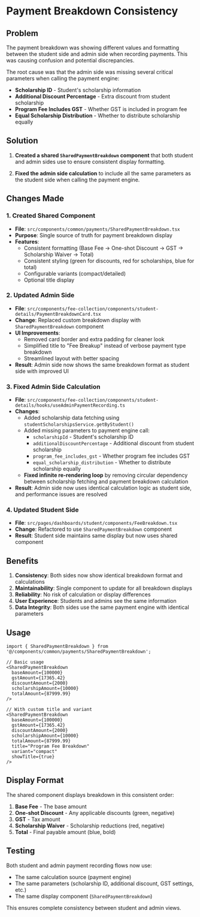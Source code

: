 # Payment Breakdown Consistency

## Problem

The payment breakdown was showing different values and formatting between the student side and admin side when recording payments. This was causing confusion and potential discrepancies.

The root cause was that the admin side was missing several critical parameters when calling the payment engine:

- **Scholarship ID** - Student's scholarship information
- **Additional Discount Percentage** - Extra discount from student scholarship
- **Program Fee Includes GST** - Whether GST is included in program fee
- **Equal Scholarship Distribution** - Whether to distribute scholarship equally

## Solution

1. **Created a shared `SharedPaymentBreakdown` component** that both student and admin sides use to ensure consistent display formatting.

2. **Fixed the admin side calculation** to include all the same parameters as the student side when calling the payment engine.

## Changes Made

### 1. Created Shared Component

- **File**: `src/components/common/payments/SharedPaymentBreakdown.tsx`
- **Purpose**: Single source of truth for payment breakdown display
- **Features**:
  - Consistent formatting (Base Fee → One-shot Discount → GST → Scholarship Waiver → Total)
  - Consistent styling (green for discounts, red for scholarships, blue for total)
  - Configurable variants (compact/detailed)
  - Optional title display

### 2. Updated Admin Side

- **File**: `src/components/fee-collection/components/student-details/PaymentBreakdownCard.tsx`
- **Change**: Replaced custom breakdown display with `SharedPaymentBreakdown` component
- **UI Improvements**:
  - Removed card border and extra padding for cleaner look
  - Simplified title to "Fee Breakup" instead of verbose payment type breakdown
  - Streamlined layout with better spacing
- **Result**: Admin side now shows the same breakdown format as student side with improved UI

### 3. Fixed Admin Side Calculation

- **File**: `src/components/fee-collection/components/student-details/hooks/useAdminPaymentRecording.ts`
- **Changes**:
  - Added scholarship data fetching using `studentScholarshipsService.getByStudent()`
  - Added missing parameters to payment engine call:
    - `scholarshipId` - Student's scholarship ID
    - `additionalDiscountPercentage` - Additional discount from student scholarship
    - `program_fee_includes_gst` - Whether program fee includes GST
    - `equal_scholarship_distribution` - Whether to distribute scholarship equally
  - **Fixed infinite re-rendering loop** by removing circular dependency between scholarship fetching and payment breakdown calculation
- **Result**: Admin side now uses identical calculation logic as student side, and performance issues are resolved

### 4. Updated Student Side

- **File**: `src/pages/dashboards/student/components/FeeBreakdown.tsx`
- **Change**: Refactored to use `SharedPaymentBreakdown` component
- **Result**: Student side maintains same display but now uses shared component

## Benefits

1. **Consistency**: Both sides now show identical breakdown format and calculations
2. **Maintainability**: Single component to update for all breakdown displays
3. **Reliability**: No risk of calculation or display differences
4. **User Experience**: Students and admins see the same information
5. **Data Integrity**: Both sides use the same payment engine with identical parameters

## Usage

```tsx
import { SharedPaymentBreakdown } from '@/components/common/payments/SharedPaymentBreakdown';

// Basic usage
<SharedPaymentBreakdown
  baseAmount={100000}
  gstAmount={17365.42}
  discountAmount={2000}
  scholarshipAmount={10000}
  totalAmount={87999.99}
/>

// With custom title and variant
<SharedPaymentBreakdown
  baseAmount={100000}
  gstAmount={17365.42}
  discountAmount={2000}
  scholarshipAmount={10000}
  totalAmount={87999.99}
  title="Program Fee Breakdown"
  variant="compact"
  showTitle={true}
/>
```

## Display Format

The shared component displays breakdown in this consistent order:

1. **Base Fee** - The base amount
2. **One-shot Discount** - Any applicable discounts (green, negative)
3. **GST** - Tax amount
4. **Scholarship Waiver** - Scholarship reductions (red, negative)
5. **Total** - Final payable amount (blue, bold)

## Testing

Both student and admin payment recording flows now use:

- The same calculation source (payment engine)
- The same parameters (scholarship ID, additional discount, GST settings, etc.)
- The same display component (`SharedPaymentBreakdown`)

This ensures complete consistency between student and admin views.
